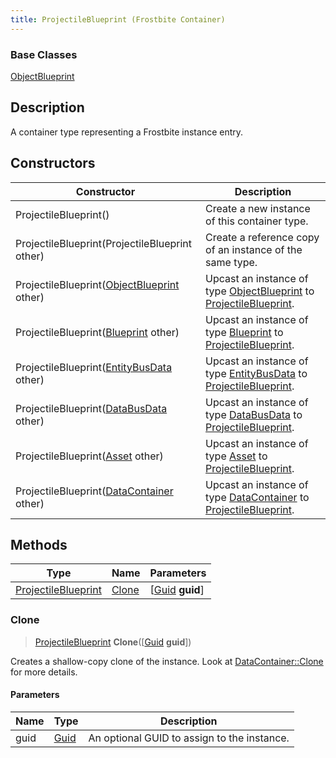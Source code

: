 ```yaml
---
title: ProjectileBlueprint (Frostbite Container)
---
```

### Base Classes

[ObjectBlueprint](ObjectBlueprint)

## Description

A container type representing a Frostbite instance entry.

## Constructors

| Constructor                                                                    | Description                                                                                                                   |
| ------------------------------------------------------------------------------ | ----------------------------------------------------------------------------------------------------------------------------- |
| ProjectileBlueprint()                                                          | Create a new instance of this container type.                                                                                 |
| ProjectileBlueprint(ProjectileBlueprint other)                                 | Create a reference copy of an instance of the same type.                                                                      |
| ProjectileBlueprint([ObjectBlueprint](ObjectBlueprint) other)                  | Upcast an instance of type [ObjectBlueprint](ObjectBlueprint) to [ProjectileBlueprint](ProjectileBlueprint).                  |
| ProjectileBlueprint([Blueprint](Blueprint) other)                              | Upcast an instance of type [Blueprint](Blueprint) to [ProjectileBlueprint](ProjectileBlueprint).                              |
| ProjectileBlueprint([EntityBusData](EntityBusData) other)                      | Upcast an instance of type [EntityBusData](EntityBusData) to [ProjectileBlueprint](ProjectileBlueprint).                      |
| ProjectileBlueprint([DataBusData](DataBusData) other)                          | Upcast an instance of type [DataBusData](DataBusData) to [ProjectileBlueprint](ProjectileBlueprint).                          |
| ProjectileBlueprint([Asset](Asset) other)                                      | Upcast an instance of type [Asset](Asset) to [ProjectileBlueprint](ProjectileBlueprint).                                      |
| ProjectileBlueprint([DataContainer](/vext/ref/cls/shr/datacontainer) other) | Upcast an instance of type [DataContainer](/vext/ref/cls/shr/datacontainer) to [ProjectileBlueprint](ProjectileBlueprint). |

## Methods

| Type                                       | Name            | Parameters                                     |
| ------------------------------------------ | --------------- | ---------------------------------------------- |
| [ProjectileBlueprint](ProjectileBlueprint) | [Clone](#clone) | \[[Guid](/vext/ref/cls/shr/guid) **guid**\] |

### Clone

> [ProjectileBlueprint](ProjectileBlueprint) **Clone**(\[[Guid](/vext/ref/cls/shr/guid) **guid**\])

Creates a shallow-copy clone of the instance. Look at [DataContainer::Clone](/vext/ref/cls/shr/datacontainer#clone) for more details.

#### Parameters

| Name | Type         | Description                                 |
| ---- | ------------ | ------------------------------------------- |
| guid | [Guid](Guid) | An optional GUID to assign to the instance. |
